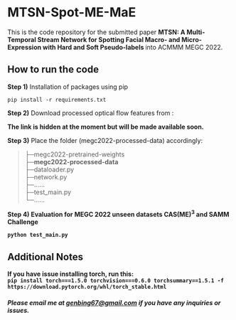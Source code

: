 # MTSN-Spot-ME-MaE

This is the code repository for the submitted paper <b>MTSN: A Multi-Temporal Stream Network for Spotting Facial Macro- and Micro-Expression with Hard and Soft Pseudo-labels </b> into ACMMM MEGC 2022.

## How to run the code

<b>Step 1)</b> Installation of packages using pip

``` pip install -r requirements.txt ```

<b>Step 2)</b> Download processed optical flow features from :

<b>The link is hidden at the moment but will be made available soon. </b>
<!--
https://drive.google.com/file/d/1Cn4rux-Hwrt6E1LWO3VL3ddNqOwmgP71/view?usp=sharing
-->
  
<b>Step 3)</b> Place the folder (megc2022-processed-data) accordingly: <br>
>├─megc2022-pretrained-weights <br>
>├─<b>megc2022-processed-data</b> <br>
>├─dataloader.py <br>
>├─network.py <br>
>├─...... <br>
>├─test_main.py <br>
>└─......

<b>Step 4) Evaluation for MEGC 2022 unseen datasets CAS(ME)<sup>3</sup> and SAMM Challenge

``` python test_main.py ```
  
## Additional Notes
  
If you have issue installing torch, run this: <br>
``` pip install torch===1.5.0 torchvision===0.6.0 torchsummary==1.5.1 -f https://download.pytorch.org/whl/torch_stable.html ```
  
##### Please email me at genbing67@gmail.com if you have any inquiries or issues.
